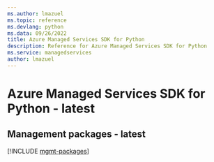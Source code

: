 ```yaml
---
ms.author: lmazuel
ms.topic: reference
ms.devlang: python
ms.data: 09/26/2022
title: Azure Managed Services SDK for Python
description: Reference for Azure Managed Services SDK for Python
ms.service: managedservices
author: lmazuel
---
```

# Azure Managed Services SDK for Python - latest

## Management packages - latest
[!INCLUDE [mgmt-packages](managed-services-mgmt-index.md)]